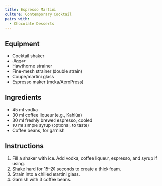 ```yaml
---
title: Espresso Martini
culture: Contemporary Cocktail
pairs_with:
  - Chocolate Desserts
---
```


## Equipment
- Cocktail shaker
- Jigger
- Hawthorne strainer
- Fine-mesh strainer (double strain)
- Coupe/martini glass
- Espresso maker (moka/AeroPress)

## Ingredients
- 45 ml vodka
- 30 ml coffee liqueur (e.g., Kahlúa)
- 30 ml freshly brewed espresso, cooled
- 10 ml simple syrup (optional, to taste)
- Coffee beans, for garnish

## Instructions
1. Fill a shaker with ice. Add vodka, coffee liqueur, espresso, and syrup if using.
2. Shake hard for 15–20 seconds to create a thick foam.
3. Strain into a chilled martini glass.
4. Garnish with 3 coffee beans.
